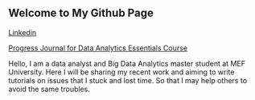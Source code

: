 ## Welcome to My Github Page

[Linkedin](https://www.linkedin.com/in/efehandanisman/)

[Progress Journal for Data Analytics Essentials Course](https://efehandanisman.github.io/pj18-efehandanisman/)

Hello, I am a data analyst and Big Data Analytics master student at MEF University. Here I will be sharing my recent work and aiming to write tutorials on issues that I stuck and lost time. So that I may help others to avoid the same troubles.
